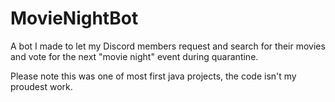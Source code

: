 # MovieNightBot
 A bot I made to let my Discord members request and search for their movies and vote for the next "movie night" event during quarantine.
 
 Please note this was one of most first java projects, the code isn't my proudest work.
